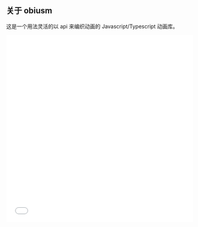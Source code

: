 ## 关于 obiusm

这是一个用法灵活的以 api 来编织动画的 Javascript/Typescript 动画库。

<div style='width:500px'>
    <iframe style='width:500px;height:500px' src="//jsfiddle.net/magiczhu/vjckmpa2/3/embedded/" allowpaymentrequest frameborder="0"></iframe>
</div>